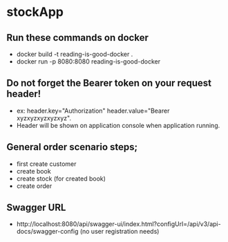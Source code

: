 # stockApp

## Run these commands on docker
* docker build -t reading-is-good-docker .
* docker run -p 8080:8080 reading-is-good-docker


## Do not forget the Bearer token on your request header! 
* ex: header.key="Authorization" header.value="Bearer xyzxyzxyzxyzxyz".
* Header will be shown on application console when application running.

## General order scenario steps;
* first create customer
* create book
* create stock (for created book)
* create order

## Swagger URL
* http://localhost:8080/api/swagger-ui/index.html?configUrl=/api/v3/api-docs/swagger-config (no user registration needs)
